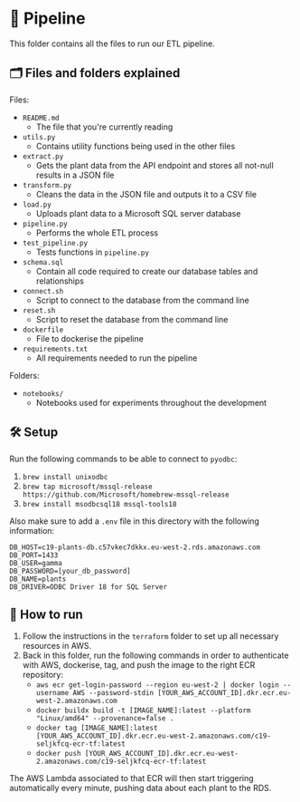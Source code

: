 # 🧰 Pipeline

This folder contains all the files to run our ETL pipeline.

## 🗂️ Files and folders explained

Files:

- `README.md`
    - The file that you're currently reading
- `utils.py`
    - Contains utility functions being used in the other files
- `extract.py`
    - Gets the plant data from the API endpoint and stores all not-null results in a JSON file
- `transform.py`
    - Cleans the data in the JSON file and outputs it to a CSV file
- `load.py`
    - Uploads plant data to a Microsoft SQL server database
- `pipeline.py`
    - Performs the whole ETL process
- `test_pipeline.py`
    - Tests functions in `pipeline.py`
- `schema.sql`
    - Contain all code required to create our database tables and relationships
- `connect.sh`
    - Script to connect to the database from the command line
- `reset.sh`
    - Script to reset the database from the command line
- `dockerfile`
    - File to dockerise the pipeline
- `requirements.txt`
    - All requirements needed to run the pipeline

Folders:

- `notebooks/`
    - Notebooks used for experiments throughout the development

## 🛠️ Setup

Run the following commands to be able to connect to `pyodbc`:

1. `brew install unixodbc`
2. `brew tap microsoft/mssql-release https://github.com/Microsoft/homebrew-mssql-release`
3. `brew install msodbcsql18 mssql-tools18`

Also make sure to add a `.env` file in this directory with the following information:

```
DB_HOST=c19-plants-db.c57vkec7dkkx.eu-west-2.rds.amazonaws.com
DB_PORT=1433
DB_USER=gamma
DB_PASSWORD=[your_db_password]
DB_NAME=plants
DB_DRIVER=ODBC Driver 18 for SQL Server
```

## 🚀 How to run

1. Follow the instructions in the `terraform` folder to set up all necessary resources in AWS.
2. Back in this folder, run the following commands in order to authenticate with AWS, dockerise, tag, and push the image to the right ECR repository:
    - `aws ecr get-login-password --region eu-west-2 | docker login --username AWS --password-stdin [YOUR_AWS_ACCOUNT_ID].dkr.ecr.eu-west-2.amazonaws.com`
    - `docker buildx build -t [IMAGE_NAME]:latest --platform "Linux/amd64" --provenance=false .`
    - `docker tag [IMAGE_NAME]:latest [YOUR_AWS_ACCOUNT_ID].dkr.ecr.eu-west-2.amazonaws.com/c19-seljkfcq-ecr-tf:latest`
    - `docker push [YOUR_AWS_ACCOUNT_ID].dkr.ecr.eu-west-2.amazonaws.com/c19-seljkfcq-ecr-tf:latest`

The AWS Lambda associated to that ECR will then start triggering automatically every minute, pushing data about each plant to the RDS.